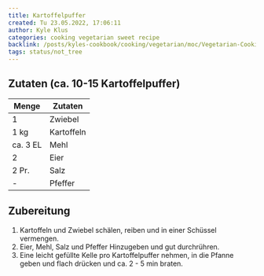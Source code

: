 ```yaml
---
title: Kartoffelpuffer
created: Tu 23.05.2022, 17:06:11
author: Kyle Klus
categories: cooking vegetarian sweet recipe
backlink: /posts/kyles-cookbook/cooking/vegetarian/moc/Vegetarian-Cooking-Recipes.html
tags: status/not_tree
---
```


## Zutaten (ca. 10-15 Kartoffelpuffer)

| Menge            | Zutaten          |
| ---------------- | ---------------- |
| 1                | Zwiebel          |
| 1 kg              | Kartoffeln       |
| ca. 3 EL          | Mehl             |
| 2                | Eier             |
| 2 Pr.             | Salz             |
| -                | Pfeffer          |

## Zubereitung

1. Kartoffeln und Zwiebel schälen, reiben und in einer Schüssel vermengen.
2. Eier, Mehl, Salz und Pfeffer Hinzugeben und gut durchrühren.
3. Eine leicht gefüllte Kelle pro Kartoffelpuffer nehmen, in die Pfanne geben und flach drücken und ca. 2 - 5 min braten.

